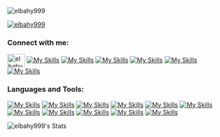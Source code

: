 <!--
**elbahy999/elbahy999** is a ✨ _special_ ✨ repository because its `README.md` (this file) appears on your GitHub profile.

Here are some ideas to get you started:

- 🔭 I’m currently working on ...
- 🌱 I’m currently learning ...
- 👯 I’m looking to collaborate on ...
- 🤔 I’m looking for help with ...
- 💬 Ask me about ...
- 📫 How to reach me: ...
- 😄 Pronouns: ...
- ⚡ Fun fact: ...
-->

<p align="left"> <img src="https://komarev.com/ghpvc/?username=elbahy999&label=Profile%20views&color=0e75b6&style=flat" alt="elbahy999" /> </p>

<p align="left"> <a href="https://github.com/ryo-ma/github-profile-trophy"><img src="https://github-profile-trophy.vercel.app/?username=elbahy999" alt="elbahy999" /></a> </p>

<h3 align="left">Connect with me:</h3>

<a href="https://www.hackerrank.com/elbahy" target="blank"><img align="center" src="https://raw.githubusercontent.com/rahuldkjain/github-profile-readme-generator/master/src/images/icons/Social/hackerrank.svg" alt="elbahy" height="30" width="40" /></a>
[![My Skills](https://skillicons.dev/icons?i=linkedin)](https://www.linkedin.com/in/elbahy999)
[![My Skills](https://skillicons.dev/icons?i=hackerrank)](https://www.hackerrank.com/profile/elbahy)
[![My Skills](https://skillicons.dev/icons?i=x)](https://x.com/elbahy999)
[![My Skills](https://skillicons.dev/icons?i=instagram)](https://www.instagram.com/elbahyu/)
[![My Skills](https://skillicons.dev/icons?i=youtube)](https://www.youtube.com/@elbahy999)
[![My Skills](https://skillicons.dev/icons?i=steam)](https://steamcommunity.com/id/elbahy999/)

<h3 align="left">Languages and Tools:</h3>


[![My Skills](https://skillicons.dev/icons?i=py)]()
[![My Skills](https://skillicons.dev/icons?i=powershell)]()
[![My Skills](https://skillicons.dev/icons?i=docker)]()
[![My Skills](https://skillicons.dev/icons?i=mysql)]()
[![My Skills](https://skillicons.dev/icons?i=pytorch)]()
[![My Skills](https://skillicons.dev?i=cpp)]()
[![My Skills](https://skillicons.dev/icons?i=pandas)]()
[![My Skills](https://skillicons.dev/icons?i=seaborn)]()
[![My Skills](https://skillicons.dev/icons?i=sqlserver)]()
[![My Skills](https://skillicons.dev/icons?i=airflow)]()
[![My Skills](https://skillicons.dev/icons?i=git)]()


![elbahy999's Stats](https://github-readme-stats.vercel.app/api?username=elbahy999&theme=darcula&show_icons=true&hide_border=true&count_private=true)






